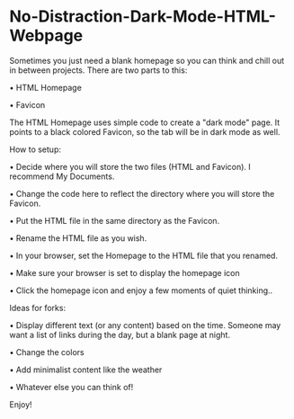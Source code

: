 # No-Distraction-Dark-Mode-HTML-Webpage

Sometimes you just need a blank homepage so you can think and chill out in between projects. 
There are two parts to this:

• HTML Homepage

• Favicon


The HTML Homepage uses simple code to create a "dark mode" page. It points to a black colored Favicon, so the tab will be in dark mode as well.

How to setup:

• Decide where you will store the two files (HTML and Favicon). I recommend My Documents.
   
• Change the code here to reflect the directory where you will store the Favicon.
<link rel="shortcut icon" type="image/x-icon" href="/Users/yourname/Documents/favicon.ico">

• Put the HTML file in the same directory as the Favicon.

• Rename the HTML file as you wish.

• In your browser, set the Homepage to the HTML file that you renamed.

• Make sure your browser is set to display the homepage icon

• Click the homepage icon and enjoy a few moments of quiet thinking..


Ideas for forks:

• Display different text (or any content) based on the time. Someone may want a list of links during the day, but a blank page at night.

• Change the colors

• Add minimalist content like the weather

• Whatever else you can think of!


Enjoy!

